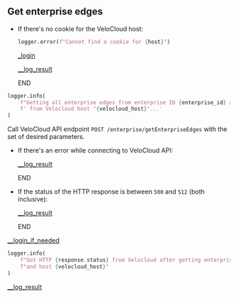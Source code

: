 ## Get enterprise edges

* If there's no cookie for the VeloCloud host:
    ```python
    logger.error(f"Cannot find a cookie for {host}")
    ```

    [_login](_login.md)

    [__log_result](__log_result.md)

    END

```python
logger.info(
    f"Getting all enterprise edges from enterprise ID {enterprise_id} and"
    f' from Velocloud host "{velocloud_host}"...'
)
```
  
Call VeloCloud API endpoint `POST /enterprise/getEnterpriseEdges` with the set of desired parameters.

* If there's an error while connecting to VeloCloud API:
  
    [__log_result](__log_result.md)

    END

* If the status of the HTTP response is between `500` and `512` (both inclusive):

    [__log_result](__log_result.md)

    END

[__login_if_needed](__login_if_needed.md)

```python
logger.info(
    f"Got HTTP {response.status} from Velocloud after getting enterprise edges for enterprise {enterprise_id}"
    f"and host {velocloud_host}"
)
```

[__log_result](__log_result.md)